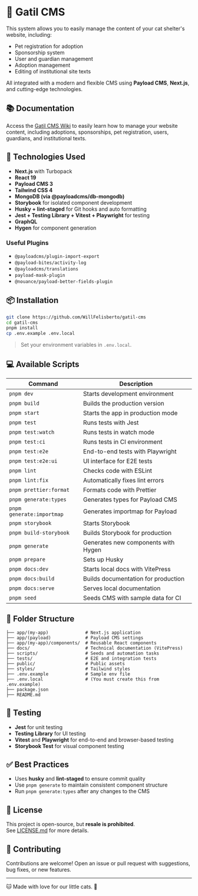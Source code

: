 # 🐾 Gatil CMS

This system allows you to easily manage the content of your cat shelter's website, including:

- Pet registration for adoption
- Sponsorship system
- User and guardian management
- Adoption management
- Editing of institutional site texts

All integrated with a modern and flexible CMS using **Payload CMS**, **Next.js**, and cutting-edge technologies.

## 📚 Documentation

Access the [Gatil CMS Wiki](https://docs-gatil-cms.vercel.app/) to easily learn how to manage your website content, including adoptions, sponsorships, pet registration, users, guardians, and institutional texts.

## 🚀 Technologies Used

- **Next.js** with Turbopack
- **React 19**
- **Payload CMS 3**
- **Tailwind CSS 4**
- **MongoDB (via @payloadcms/db-mongodb)**
- **Storybook** for isolated component development
- **Husky + lint-staged** for Git hooks and auto formatting
- **Jest + Testing Library + Vitest + Playwright** for testing
- **GraphQL**
- **Hygen** for component generation

### Useful Plugins

- `@payloadcms/plugin-import-export`
- `@payload-bites/activity-log`
- `@payloadcms/translations`
- `payload-mask-plugin`
- `@nouance/payload-better-fields-plugin`

## 📦 Installation

```bash
git clone https://github.com/WillFelisberto/gatil-cms
cd gatil-cms
pnpm install
cp .env.example .env.local
```

> Set your environment variables in `.env.local`.

## 💻 Available Scripts

| Command                   | Description                         |
| ------------------------- | ----------------------------------- |
| `pnpm dev`                | Starts development environment      |
| `pnpm build`              | Builds the production version       |
| `pnpm start`              | Starts the app in production mode   |
| `pnpm test`               | Runs tests with Jest                |
| `pnpm test:watch`         | Runs tests in watch mode            |
| `pnpm test:ci`            | Runs tests in CI environment        |
| `pnpm test:e2e`           | End-to-end tests with Playwright    |
| `pnpm test:e2e:ui`        | UI interface for E2E tests          |
| `pnpm lint`               | Checks code with ESLint             |
| `pnpm lint:fix`           | Automatically fixes lint errors     |
| `pnpm prettier:format`    | Formats code with Prettier          |
| `pnpm generate:types`     | Generates types for Payload CMS     |
| `pnpm generate:importmap` | Generates importmap for Payload     |
| `pnpm storybook`          | Starts Storybook                    |
| `pnpm build-storybook`    | Builds Storybook for production     |
| `pnpm generate`           | Generates new components with Hygen |
| `pnpm prepare`            | Sets up Husky                       |
| `pnpm docs:dev`           | Starts local docs with VitePress    |
| `pnpm docs:build`         | Builds documentation for production |
| `pnpm docs:serve`         | Serves local documentation          |
| `pnpm seed`               | Seeds CMS with sample data for CI   |

## 📁 Folder Structure

```
├── app/(my-app)              # Next.js application
├── app/(payload)             # Payload CMS settings
├── app/(my-app)/components/  # Reusable React components
├── docs/                     # Technical documentation (VitePress)
├── scripts/                  # Seeds and automation tasks
├── tests/                    # E2E and integration tests
├── public/                   # Public assets
├── styles/                   # Tailwind styles
├── .env.example              # Sample env file
├── .env.local                # (You must create this from .env.example)
├── package.json
├── README.md
```

## 🧪 Testing

- **Jest** for unit testing
- **Testing Library** for UI testing
- **Vitest** and **Playwright** for end-to-end and browser-based testing
- **Storybook Test** for visual component testing

## ✅ Best Practices

- Uses **husky** and **lint-staged** to ensure commit quality
- Use `pnpm generate` to maintain consistent component structure
- Run `pnpm generate:types` after any changes to the CMS

## 📃 License

This project is open-source, but **resale is prohibited**.  
See [LICENSE.md](./LICENSE.md) for more details.

## 🙋 Contributing

Contributions are welcome! Open an issue or pull request with suggestions, bug fixes, or new features.

---

🐱 Made with love for our little cats. 💜
